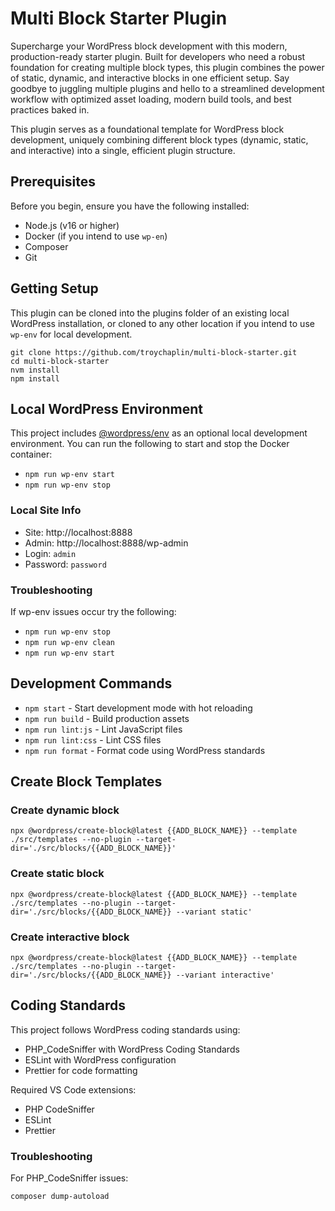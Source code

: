 # Multi Block Starter Plugin

Supercharge your WordPress block development with this modern, production-ready starter plugin. Built for developers who need a robust foundation for creating multiple block types, this plugin combines the power of static, dynamic, and interactive blocks in one efficient setup. Say goodbye to juggling multiple plugins and hello to a streamlined development workflow with optimized asset loading, modern build tools, and best practices baked in.

This plugin serves as a foundational template for WordPress block development, uniquely combining different block types (dynamic, static, and interactive) into a single, efficient plugin structure.

## Prerequisites

Before you begin, ensure you have the following installed:

-   Node.js (v16 or higher)
-   Docker (if you intend to use `wp-en`)
-   Composer
-   Git

## Getting Setup

This plugin can be cloned into the plugins folder of an existing local WordPress installation, or cloned to any other location if you intend to use `wp-env` for local development.

```
git clone https://github.com/troychaplin/multi-block-starter.git
cd multi-block-starter
nvm install
npm install
```

## Local WordPress Environment

This project includes [@wordpress/env](https://developer.wordpress.org/block-editor/reference-guides/packages/packages-env/) as an optional local development environment. You can run the following to start and stop the Docker container:

-   `npm run wp-env start`
-   `npm run wp-env stop`

### Local Site Info

-   Site: http://localhost:8888
-   Admin: http://localhost:8888/wp-admin
-   Login: `admin`
-   Password: `password`

### Troubleshooting

If wp-env issues occur try the following:

-   `npm run wp-env stop`
-   `npm run wp-env clean`
-   `npm run wp-env start`

## Development Commands

-   `npm start` - Start development mode with hot reloading
-   `npm run build` - Build production assets
-   `npm run lint:js` - Lint JavaScript files
-   `npm run lint:css` - Lint CSS files
-   `npm run format` - Format code using WordPress standards

## Create Block Templates

### Create dynamic block

```
npx @wordpress/create-block@latest {{ADD_BLOCK_NAME}} --template ./src/templates --no-plugin --target-dir='./src/blocks/{{ADD_BLOCK_NAME}}'
```

### Create static block

```
npx @wordpress/create-block@latest {{ADD_BLOCK_NAME}} --template ./src/templates --no-plugin --target-dir='./src/blocks/{{ADD_BLOCK_NAME}} --variant static'
```

### Create interactive block

```
npx @wordpress/create-block@latest {{ADD_BLOCK_NAME}} --template ./src/templates --no-plugin --target-dir='./src/blocks/{{ADD_BLOCK_NAME}} --variant interactive'
```

## Coding Standards

This project follows WordPress coding standards using:

-   PHP_CodeSniffer with WordPress Coding Standards
-   ESLint with WordPress configuration
-   Prettier for code formatting

Required VS Code extensions:

-   PHP CodeSniffer
-   ESLint
-   Prettier

### Troubleshooting

For PHP_CodeSniffer issues:

```
composer dump-autoload
```